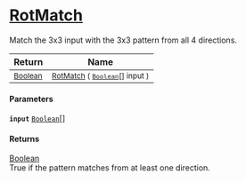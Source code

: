 # [RotMatch](./PatternMatching3x3-100664292.md)

Match the 3x3 input with the 3x3 pattern from all 4 directions.

| Return | Name | 
| --- | --- | 
| <sub>[Boolean](https://docs.microsoft.com/en-us/dotnet/api/System.Boolean)</sub>| <sub>[RotMatch](./PatternMatching3x3-100664292.md) ( [`Boolean`](https://docs.microsoft.com/en-us/dotnet/api/System.Boolean)[] input )</sub>| <br>


#### Parameters
**`input`**  [`Boolean`](https://docs.microsoft.com/en-us/dotnet/api/System.Boolean)[]<br>
#### Returns
[Boolean](https://docs.microsoft.com/en-us/dotnet/api/System.Boolean)<br>
True if the pattern matches from at least one direction.